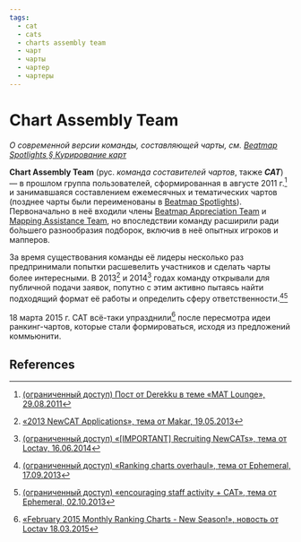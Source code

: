 ```yaml
---
tags:
  - cat
  - cats
  - charts assembly team
  - чарт
  - чарты
  - чартер
  - чартеры
---
```


# Chart Assembly Team

*О современной версии команды, составляющей чарты, см. [Beatmap Spotlights § Курирование карт](/wiki/Beatmap_Spotlights)*

**Chart Assembly Team** (рус. *команда составителей чартов*, также ***CAT***) — в прошлом группа пользователей, сформированная в августе 2011 г.[^cat-birth] и занимавшаяся составлением ежемесячных и тематических чартов (позднее чарты были переименованы в [Beatmap Spotlights](/wiki/Beatmap_Spotlights)). Первоначально в неё входили члены [Beatmap Appreciation Team](/wiki/Modding/Beatmap_Appreciation_Team) и [Mapping Assistance Team](/wiki/Modding/Mapping_Assistance_Team), но впоследствии команду расширили ради бо́льшего разнообразия подборок, включив в неё опытных игроков и мапперов.

За время существования команды её лидеры несколько раз предпринимали попытки расшевелить участников и сделать чарты более интересными. В 2013[^cat-recruitment-2013] и 2014[^cat-recruitment-2014] годах команду открывали для публичной подачи заявок, попутно с этим активно пытаясь найти подходящий формат её работы и определить сферу ответственности.[^cat-hiatus][^cat-crisis]

18 марта 2015 г. CAT всё-таки упразднили[^cat-death] после пересмотра идеи ранкинг-чартов, которые стали формироваться, исходя из предложений коммьюнити.

## References

[^cat-birth]: [(ограниченный доступ) Пост от Derekku в теме «MAT Lounge», 29.08.2011](https://osu.ppy.sh/community/forums/posts/1004797)
[^cat-recruitment-2013]: [«2013 NewCAT Applications», тема от Makar, 19.05.2013](https://osu.ppy.sh/community/forums/topics/133248)
[^cat-hiatus]: [(ограниченный доступ) «Ranking charts overhaul», тема от Ephemeral, 17.09.2013](https://osu.ppy.sh/community/forums/topics/155384)
[^cat-crisis]: [(ограниченный доступ) «encouraging staff activity + CAT», тема от Ephemeral, 02.10.2013](https://osu.ppy.sh/community/forums/topics/157800)
[^cat-recruitment-2014]: [(ограниченный доступ) «[IMPORTANT] Recruiting NewCATs», тема от Loctav, 16.06.2014](https://osu.ppy.sh/community/forums/topics/218032)
[^cat-death]: [«February 2015 Monthly Ranking Charts - New Season!», новость от Loctav 18.03.2015](https://osu.ppy.sh/home/news/2015-03-18-february-2015-monthly-ranking-charts-new-season)
